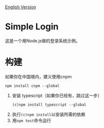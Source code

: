[English Version](https://github.com/sjc0910/simple-login/blob/main/README.md)
# Simple Login
这是一个用Node.js做的登录系统示例。

# 构建
如果你在中国境内，建义使用cnpm
```
npm install cnpm --global
```
1. 安装 typescript（如果你已经有，跳过这一步）
   ```
   (c)npm install typescript --global
   ```
2. 执行`(c)npm install`以安装所需的依赖
3. 用`npm test`命令运行